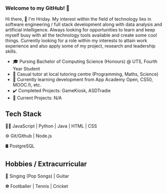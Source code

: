 ### Welcome to my GitHub! 👋

Hi there, 👋 I'm Hriday. My interest within the field of technology lies in software engineering / full stack development along with data analysis and artificial intelligence. Always looking for opportunities to learn and keep myself busy with all the technology tools available and create some cool things. Currently looking for a role within my interests to attain work experience and also apply some of my project, research and leadership skills.

- 🎓 Pursing Bachelor of Computing Science (Honours) @ UTS, Fourth Year Student
- 💼 Casual tutor at local tutoring centre (Programming, Maths, Science)
- 📕 Currently learning development from App Academy Open, CS50, MOOC.fi, etc.
- ✔️ Completed Projects: GameKiosk, ASDTradie
- 🚧 Current Projects: N/A

## Tech Stack
👨‍💻 JavaScript | Python | Java | HTML | CSS

⚙️ Git/Github | Node.js

🛢️  PostgreSQL  

## Hobbies / Extracurricular
🎵 Singing (Pop Songs) | Guitar

⚽ Footballer | Tennis | Cricket


<!--
**hridaybashyal/hridaybashyal** is a ✨ _special_ ✨ repository because its `README.md` (this file) appears on your GitHub profile.

Here are some ideas to get you started:

- 🔭 I’m currently working on improving my programming skills.
- 🌱 I’m currently learning Computer Science at UTS.
- 👯 I’m looking for internships in either fields AI/DATA or Software.
- 🤔 I’m looking for help with ...
- 💬 Ask me about ...
- 📫 How to reach me: ...
- 😄 Pronouns: ...
- ⚡ Fun fact: ...
-->
